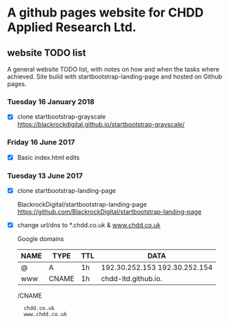# A github pages website for CHDD Applied Research Ltd.

## website TODO list
A general website TODO list, with notes on how and when the tasks where achieved. Site build with startbootstrap-landing-page and hosted on Github pages.

### Tuesday 16 January 2018

- [x] clone startbootstrap-grayscale
	https://blackrockdigital.github.io/startbootstrap-grayscale/


### Friday 16 June 2017

- [x] Basic index.html edits

### Tuesday 13 June 2017

- [x] clone startbootstrap-landing-page

	BlackrockDigital/startbootstrap-landing-page
	https://github.com/BlackrockDigital/startbootstrap-landing-page


- [x] change url/dns to *.chdd.co.uk & www.chdd.co.uk

	Google domains 

	NAME | TYPE  | TTL | DATA
	---- | ----- | --- | ----
	@    |  A    | 1h  | 192.30.252.153 192.30.252.154
	www  | CNAME | 1h  | chdd-ltd.github.io.

	/CNAME

		chdd.co.uk
		www.chdd.co.uk




